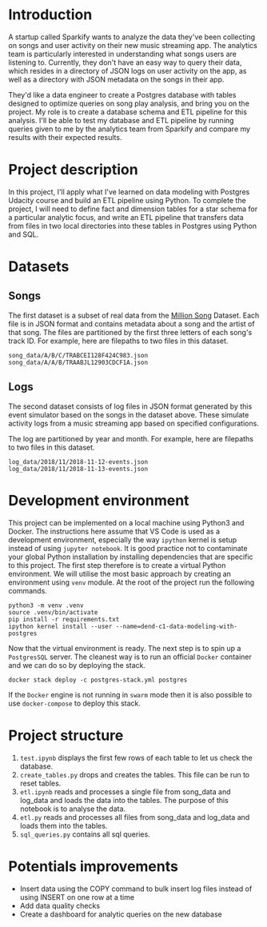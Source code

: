 # Introduction
A startup called Sparkify wants to analyze the data they've been collecting on 
songs and user activity on their new music streaming app. The analytics team is 
particularly interested in understanding what songs users are listening to. 
Currently, they don't have an easy way to query their data, which resides in a 
directory of JSON logs on user activity on the app, as well as a directory with 
JSON metadata on the songs in their app.

They'd like a data engineer to create a Postgres database with tables designed 
to optimize queries on song play analysis, and bring you on the project. My role 
is to create a database schema and ETL pipeline for this analysis. I'll be able 
to test my database and ETL pipeline by running queries given to me by the 
analytics team from Sparkify and compare my results with their expected results.

# Project description
In this project, I'll apply what I've learned on data modeling with Postgres 
Udacity course and build an ETL pipeline using Python. To complete the project, 
I will need to define fact and dimension tables for a star schema for a particular 
analytic focus, and write an ETL pipeline that transfers data from files in two local 
directories into these tables in Postgres using Python and SQL.

# Datasets

## Songs
The first dataset is a subset of real data from the [Million Song](http://millionsongdataset.com/) Dataset. Each file is in JSON format and contains metadata about a song and the artist of that song. The files are partitioned by the first three letters of each song's track ID. For example, here are filepaths to two files in this dataset.

```
song_data/A/B/C/TRABCEI128F424C983.json
song_data/A/A/B/TRAABJL12903CDCF1A.json
```

## Logs

The second dataset consists of log files in JSON format generated by this event simulator based on the songs in the dataset above. These simulate activity logs from a music streaming app based on specified configurations.

The log are partitioned by year and month. For example, here are filepaths to two files in this dataset.

```
log_data/2018/11/2018-11-12-events.json
log_data/2018/11/2018-11-13-events.json
```

# Development environment
This project can be implemented on a local machine using Python3 and Docker. The 
instructions here assume that VS Code is used as a development environment,
especially the way `ipython` kernel is setup instead of using `jupyter notebook`.
It is good practice not to contaminate your global Python installation by
installing dependencies that are specific to this project. The first step 
therefore is to create a virtual Python environment. We will utilise the most
basic approach by creating an environment using `venv` module. At the root of 
the project run the following commands.

```shell
python3 -m venv .venv
source .venv/bin/activate
pip install -r requirements.txt
ipython kernel install --user --name=dend-c1-data-modeling-with-postgres
```

Now that the virtual environment is ready. The next step is to spin up a `PostgresSQL`
server. The cleanest way is to run an official `Docker` container and we can do
so by deploying the stack.

```shell
docker stack deploy -c postgres-stack.yml postgres
```
If the `Docker` engine is not running in `swarm` mode then it is also possible to
use `docker-compose` to deploy this stack.

# Project structure

1. `test.ipynb` displays the first few rows of each table to let us check the database.
2. `create_tables.py` drops and creates the tables. This file can be run to reset tables.
3. `etl.ipynb` reads and processes a single file from song_data and log_data and loads the data into the tables. The purpose of this notebook is to analyse the data.
4. `etl.py` reads and processes all files from song_data and log_data and loads them into the tables.
5. `sql_queries.py` contains all sql queries.

# Potentials improvements
- Insert data using the COPY command to bulk insert log files instead of using INSERT on one row at a time
- Add data quality checks
- Create a dashboard for analytic queries on the new database